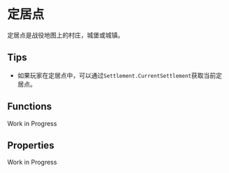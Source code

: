 # 定居点

定居点是战役地图上的村庄，城堡或城镇。

## Tips

* 如果玩家在定居点中，可以通过`Settlement.CurrentSettlement`获取当前定居点。

## Functions
Work in Progress

## Properties
Work in Progress
